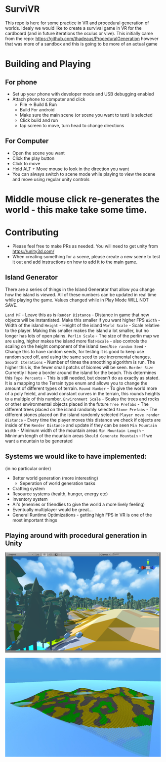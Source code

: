 # SurviVR

This repo is here for some practice in VR and procedural generation of worlds. Idealy we would like to create a survival game in VR for the cardboard (and in future iterations the oculus or vive).
This initially came from the repo: https://github.com/thadeaus/ProceduralGeneration however that was more of a sandbox and this is going to be more of an actual game

# Building and Playing

## For phone
* Set up your phone with developer mode and USB debugging enabled
* Attach phone to computer and click
	* File -> Build & Run
	* Build For android
	* Make sure the main scene (or scene you want to test) is selected
	* Click build and run
	* tap screen to move, turn head to change directions

## For Computer
* Open the scene you want
* Click the play button
* Click to move
* Hold ALT + Move mouse to look in the direction you want
* You can always switch to scene mode while playing to view the scene and move using regular unity controls
# Middle mouse click re-generates the world - this make take some time. 

# Contributing

* Please feel free to make PRs as needed. You will need to get unity from https://unity3d.com/
* When creating something for a scene, please create a new scene to test it out and add instructions on how to add it to the main game.

## Island Generator

There are a series of things in the Island Generator that allow you change how the island is viewed. All of these numbers can be updated in real time while playing the game. Values changed while in Play Mode WILL NOT SAVE.

`Land MF` - Leave this as is
`Render Distance` - Distance in game that new objects will be instantiated. Make this smaller if you want higher FPS
`Width` - Width of the island
`Height` - Height of the island
`World Scale` - Scale relative to the player. Making this smaller makes the island a lot smaller, but no longer has lots of open plains. 
`Perlin Scale` - The size of the perlin map we are using,  higher makes the island more flat
`HScale` - also controls the scaling on the height component of the island
`Seed`/`Use random Seed` - Change this to have random seeds, for testing it is good to keep use random seed off, and using the same seed to see incremental changes.
`Smooth Iterations` - Number of times the smoothing algorithm is run. The higher this is, the fewer small patchs of biomes will be seen.
`Border Size` Currently I have a border around the island for the beach. This determines this
`Type Percents` - This is still needed, but doesn't do as exactly as stated. It is a mapping to the Terrain type enum and allows you to change the amount of different types of terrain.
`Round Number` - To give the world more of a poly feield, and avoid constant curves in the terrain, this rounds heights to a multiple of this number.
`Environment Scale` - Scales the trees and rocks or other environmental objects placed in the future
`Tree Prefabs` - The different trees placed on the island randomly selected
`Stone Prefabs` - The different stones placed on the island randomly selected
`Player move render distance` - Every time the player moves this distance we check if objects are inside of the `Render Distance` and update if they can be seen
`Min Mountain Width` - Minimum width of the mountain areas
`Min Mountain Length` - Minimum length of the mountain areas
`Should Generate Mountain` - If we want a mountain to be generated

## Systems we would like to have implemented:
(in no particular order)

* Better world generation (more interesting)
	* Seperation of world generation tasks
* Crafting system
* Resource systems (health, hunger, energy etc)
* Inventory system
* AI's (enemies or friendlies to give the world a more lively feeling)
* Eventually multiplayer would be great...
* General Runtime Optimizations - getting high FPS in VR is one of the most important things


## Playing around with procedural generation in Unity

![Alt text](/procgen1.png?raw=true "Most Recent Iteration - July 11th 2016")

![Alt text](/procgenisland.jpg?raw=true "First view of perlin noise being used - Feb. 2016")
